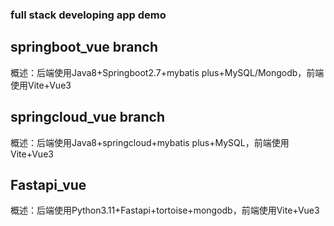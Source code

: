 ### full stack developing app demo
## springboot_vue branch
概述：后端使用Java8+Springboot2.7+mybatis plus+MySQL/Mongodb，前端使用Vite+Vue3

## springcloud_vue branch
概述：后端使用Java8+springcloud+mybatis plus+MySQL，前端使用Vite+Vue3

## Fastapi_vue
概述：后端使用Python3.11+Fastapi+tortoise+mongodb，前端使用Vite+Vue3
